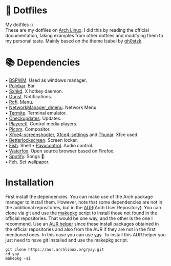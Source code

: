 # 🔎 Dotfiles
My dotfiles :)  
These are my dotfiles on [Arch Linux](https://archlinux.org/). I did this by reading the official documentation, taking examples from other dotfiles and modifying them to my personal taste. Mainly based on the theme Isabel by [gh0stzk](https://github.com/gh0stzk/dotfiles).
# 📚 Dependencies 
• [BSPWM](https://wiki.archlinux.org/title/Bspwm). Used as windows manager.  
• [Polybar](https://polybar.github.io/). Bar  
• [Sxhkd](https://wiki.archlinux.org/title/Sxhkd). X hotkey daemon.  
• [Dunst](https://dunst-project.org/). Notifications.  
• [Rofi](https://wiki.archlinux.org/title/Rofi). Menu.  
• [NetworkManager_dmenu](https://github.com/firecat53/networkmanager-dmenu). Network Menu.  
• [Termite](https://wiki.archlinux.org/title/Termite). Terminal emulator.  
• [Checkupdates](https://aur.archlinux.org/packages/checkupdates+aur). Updates.  
• [Playerctl](https://github.com/altdesktop/playerctl). Control media players.  
• [Picom](https://wiki.archlinux.org/title/Picom). Compositor.      
• [Xfce4-screenshooter](https://archlinux.org/packages/extra/x86_64/xfce4-screenshooter/), [Xfce4-settings](https://archlinux.org/packages/extra/x86_64/xfce4-settings/) and [Thunar](https://wiki.archlinux.org/title/Thunar). Xfce used.  
• [Betterlockscreen](https://github.com/betterlockscreen/betterlockscreen). Screen locker.  
• [Fish](https://fishshell.com/). Shell
• [Pavucontrol](https://archlinux.org/packages/extra/x86_64/pavucontrol/). Audio control.  
• [Waterfox](https://aur.archlinux.org/packages/waterfox-g5-bin). Open source browser based on Firefox.  
• [Spotify](https://aur.archlinux.org/packages/spotify). Songs 🎵.  
• [Feh](https://wiki.archlinux.org/title/Feh). Set wallpaper.
# Installation 
First install the dependencies. You can make use of the Arch package manager to install them. However, note that some dependencies are not in the additional repositories, but in the [AUR](https://aur.archlinux.org/)(Arch User Repository). You can clone via git and use the [makepkg](https://wiki.archlinux.org/title/Makepkg) script to install those not found in the official repositories. That would be one way, and the other is the one I recommend. Use an [AUR helper](https://wiki.archlinux.org/title/AUR_helpers) since these install packages obtained in the official repositories and also from the AUR if they are not in the first mentioned ones. In this case you can use [yay](https://aur.archlinux.org/packages/yay). To install this AUR helper you just need to have git installed and use the makepkg script.  
```  
git clone https://aur.archlinux.org/yay.git  
cd yay  
makepkg -si  
```

